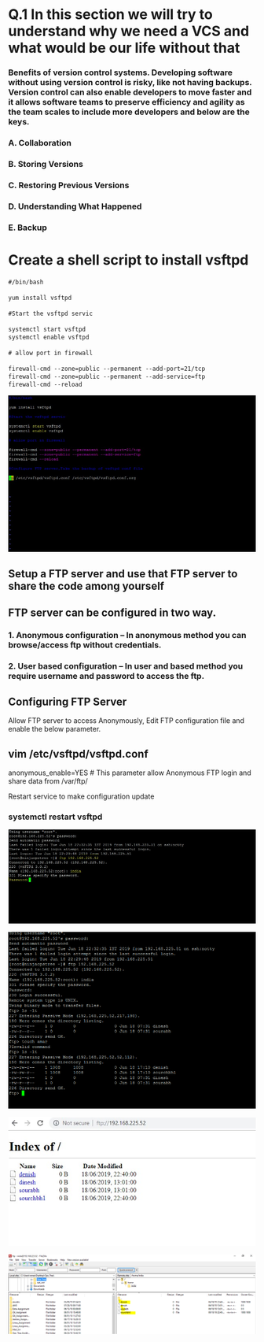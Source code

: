 # 	Q.1   In this section we will try to understand why we need a VCS and what would be our life without that  

   ### Benefits of version control systems. Developing software without using version control is risky, like not having backups. Version       control can also enable developers to move faster and it allows software teams to preserve efficiency and agility as the team scales to     include more developers and below are the keys.
### A.	Collaboration
### B.	Storing Versions
### C.	Restoring Previous Versions
### D.	Understanding What Happened
### E.	Backup  


# Create a shell script to install vsftpd

```
#/bin/bash

yum install vsftpd

#Start the vsftpd servic

systemctl start vsftpd
systemctl enable vsftpd

# allow port in firewall

firewall-cmd --zone=public --permanent --add-port=21/tcp
firewall-cmd --zone=public --permanent --add-service=ftp
firewall-cmd --reload

```

![vsftp](https://github.com/amarchauhan7866/Amar_Git_Assignment/blob/Amar/Git_Media_Day1/vsftpd.jpg)

## Setup a FTP server and use that FTP server to share the code among yourself  

## FTP server can be configured in two way.
### 1. Anonymous configuration – In anonymous method you can browse/access ftp without credentials.
### 2. User based configuration – In user and based method you require username and password to access the ftp.

## Configuring FTP Server
Allow FTP server to access Anonymously, Edit FTP configuration file and enable the below parameter.  

## vim /etc/vsftpd/vsftpd.conf  

anonymous_enable=YES # This parameter allow Anonymous FTP login and share data from /var/ftp/

Restart service to make configuration update  

### systemctl restart vsftpd

![vsftclint](https://github.com/amarchauhan7866/Amar_Git_Assignment/blob/Amar/Git_Media_Day1/vsftpdclint.jpg)

![filecreateion](https://github.com/amarchauhan7866/Amar_Git_Assignment/blob/Amar/Git_Media_Day1/createfile.jpg.png)

![crosscheckUI](https://github.com/amarchauhan7866/Amar_Git_Assignment/blob/Amar/Git_Media_Day1/CrosscheckfromUI.jpg)


![crosscheckUI](https://github.com/amarchauhan7866/Amar_Git_Assignment/blob/Amar/Git_Media_Day1/Access%20ftp%20from%20fileZilla.png)



